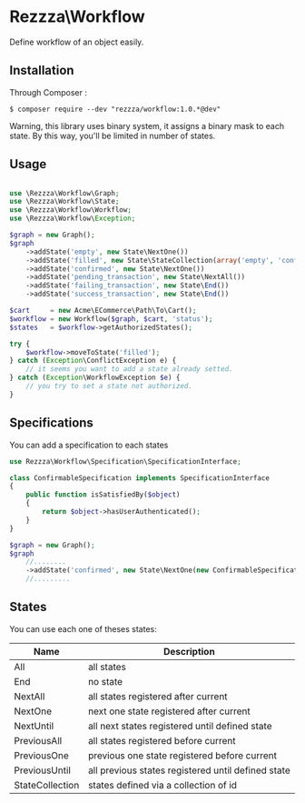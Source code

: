 Rezzza\Workflow
===============

Define workflow of an object easily.


Installation
------------

Through Composer :

```
$ composer require --dev "rezzza/workflow:1.0.*@dev"
```


Warning, this library uses binary system, it assigns a binary mask to each state. 
By this way, you'll be limited in number of states.


Usage
-----

```php

use \Rezzza\Workflow\Graph;
use \Rezzza\Workflow\State;
use \Rezzza\Workflow\Workflow;
use \Rezzza\Workflow\Exception;

$graph = new Graph();
$graph
    ->addState('empty', new State\NextOne())                                     // can go to filled
    ->addState('filled', new State\StateCollection(array('empty', 'confirmed'))) // can go to empty or confirmed
    ->addState('confirmed', new State\NextOne())                                 // can go to pending transaction
    ->addState('pending_transaction', new State\NextAll())                       // can go to failing_transaction or success_transaction
    ->addState('failing_transaction', new State\End())
    ->addState('success_transaction', new State\End())

$cart     = new Acme\ECommerce\Path\To\Cart();
$workflow = new Workflow($graph, $cart, 'status');
$states   = $workflow->getAuthorizedStates();

try {
    $workflow->moveToState('filled');
} catch (Exception\ConflictException e) {
    // it seems you want to add a state already setted.
} catch (Exception\WorkflowException $e) {
    // you try to set a state not authorized.
}

```

Specifications
--------------

You can add a specification to each states

```php
use Rezzza\Workflow\Specification\SpecificationInterface;

class ConfirmableSpecification implements SpecificationInterface
{
    public function isSatisfiedBy($object)
    {
        return $object->hasUserAuthenticated();
    }
}

$graph = new Graph();
$graph
    //........
    ->addState('confirmed', new State\NextOne(new ConfirmableSpecification()))
    //.........

```

States
------

You can use each one of theses states:

| Name            | Description                                        |
|-----------------|----------------------------------------------------|
| All             | all states                                         |
| End             | no state                                           |
| NextAll         | all states registered after current                |
| NextOne         | next one state registered after current            |
| NextUntil       | all next states registered until defined state     |
| PreviousAll     | all states registered before current               |
| PreviousOne     | previous one state registered before current       |
| PreviousUntil   | all previous states registered until defined state |
| StateCollection | states defined via a collection of id              |
